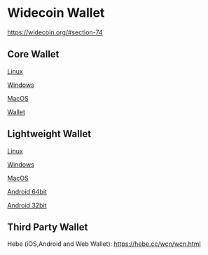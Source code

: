 Widecoin Wallet
================

https://widecoin.org/#section-74


Core Wallet
----------------
[Linux](https://github.com/widecoin-project/wallet/raw/master/Widecoin-wallet-Linux-v1.1.0.zip)

[Windows](https://github.com/widecoin-project/wallet/raw/master/Widecoin-wallet-Windows-v1.1.0.zip)

[MacOS](https://github.com/widecoin-project/wallet/raw/master/Widecoin-wallet-MacOS-v1.1.0.zip)

[Wallet](https://widecoin.org/paper-wallet/index.html)

Lightweight Wallet
----------------

[Linux](https://github.com/widecoin-project/wallet/raw/master/Electrum-Widecoin-wallet-Linux-v4.1.2.zip)

[Windows](https://github.com/widecoin-project/wallet/raw/master/Electrum-Widecoin-wallet-Windows-v4.1.2.zip)

[MacOS](https://github.com/widecoin-project/wallet/raw/master/Electrum-Widecoin-wallet-MacOS-v4.1.2.zip)

[Android 64bit](https://github.com/widecoin-project/wallet/raw/master/Electrum_WCN-4.1.2.0-arm64-v8a-release.apk)

[Android 32bit](https://github.com/widecoin-project/wallet/raw/master/Electrum_WCN-4.1.2.0-armeabi-v7a-release.apk)

Third Party Wallet
----------------

Hebe (iOS,Android and Web Wallet): https://hebe.cc/wcn/wcn.html

